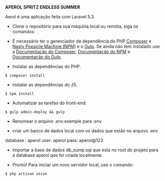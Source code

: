 **APEROL SPRITZ ENDLESS SUMMER**


Aerol é uma aplicação feita com Laravel 5.3.


* Clone o repositório para sua máquina local ou remóta, siga os comandos:


* É necessário ter o gerenciador de dependência do PHP [Composer](https://getcomposer.org/) e [Nasty Popsicle Machine (NPM)](https://www.npmjs.com/) e o [Gulp](http://gulpjs.com/). Se ainda não tem instalado use a [Documentação do Composer](https://getcomposer.org/doc/00-intro.md), [Documentação do NPM](https://docs.npmjs.com/) e [Documentação do Gulp](https://github.com/gulpjs/gulp/blob/master/docs/getting-started.md).

* Instalar as dependências do PHP.

```shell
$ composer install
```

* Instalar as dependências do JS.

```shell
$ npm install
```

* Automatizar as tarefas do front-end:

```shell
$ gulp admin-deploy && gulp
```

* Renomear o arquivo .env.exemple para .env

* criar um banco de dados local com os dados que estão no arquivo .env

database : aperol
user: aperol
pass: aperol@123

* Importar a base de dados db_sump.sql que esta no root do projeto para a database aperol que foi criada localmente.

* Pronto! Para iniciar um novo servidor local, use o comando:

```shell
$ php artisan serve
```

